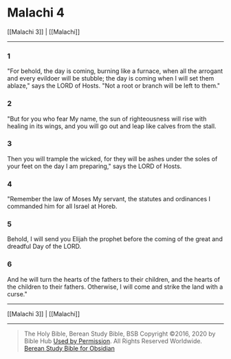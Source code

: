 # Malachi 4

[[Malachi 3]] | [[Malachi]]

---

### 1
"For behold, the day is coming, burning like a furnace, when all the arrogant and every evildoer will be stubble; the day is coming when I will set them ablaze," says the LORD of Hosts. "Not a root or branch will be left to them."

### 2
"But for you who fear My name, the sun of righteousness will rise with healing in its wings, and you will go out and leap like calves from the stall.

### 3
Then you will trample the wicked, for they will be ashes under the soles of your feet on the day I am preparing," says the LORD of Hosts.

### 4
"Remember the law of Moses My servant, the statutes and ordinances I commanded him for all Israel at Horeb.

### 5
Behold, I will send you Elijah the prophet before the coming of the great and dreadful Day of the LORD.

### 6
And he will turn the hearts of the fathers to their children, and the hearts of the children to their fathers. Otherwise, I will come and strike the land with a curse."

---

[[Malachi 3]] | [[Malachi]]

---

> The Holy Bible, Berean Study Bible, BSB
> Copyright &copy;2016, 2020 by Bible Hub
> [Used by Permission](https://berean.bible/terms.htm). All Rights Reserved Worldwide.
> [Berean Study Bible for Obsidian](https://github.com/gapmiss/berean-study-bible-for-obsidian)

